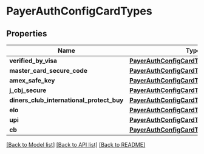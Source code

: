 # PayerAuthConfigCardTypes

## Properties
Name | Type | Description | Notes
------------ | ------------- | ------------- | -------------
**verified_by_visa** | [**PayerAuthConfigCardTypesVerifiedByVisa**](PayerAuthConfigCardTypesVerifiedByVisa.md) |  | [optional] 
**master_card_secure_code** | [**PayerAuthConfigCardTypesVerifiedByVisa**](PayerAuthConfigCardTypesVerifiedByVisa.md) |  | [optional] 
**amex_safe_key** | [**PayerAuthConfigCardTypesVerifiedByVisa**](PayerAuthConfigCardTypesVerifiedByVisa.md) |  | [optional] 
**j_cbj_secure** | [**PayerAuthConfigCardTypesJCBJSecure**](PayerAuthConfigCardTypesJCBJSecure.md) |  | [optional] 
**diners_club_international_protect_buy** | [**PayerAuthConfigCardTypesVerifiedByVisa**](PayerAuthConfigCardTypesVerifiedByVisa.md) |  | [optional] 
**elo** | [**PayerAuthConfigCardTypesVerifiedByVisa**](PayerAuthConfigCardTypesVerifiedByVisa.md) |  | [optional] 
**upi** | [**PayerAuthConfigCardTypesVerifiedByVisa**](PayerAuthConfigCardTypesVerifiedByVisa.md) |  | [optional] 
**cb** | [**PayerAuthConfigCardTypesCB**](PayerAuthConfigCardTypesCB.md) |  | [optional] 

[[Back to Model list]](../README.md#documentation-for-models) [[Back to API list]](../README.md#documentation-for-api-endpoints) [[Back to README]](../README.md)


